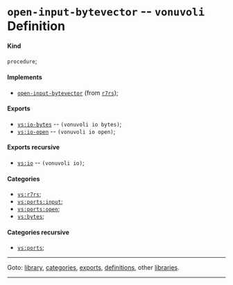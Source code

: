 

<a id='definition__vonuvoli__open-input-bytevector'></a>

# `open-input-bytevector` -- `vonuvoli` Definition


<a id='definition__vonuvoli__open-input-bytevector__kind'></a>

#### Kind

`procedure`;


<a id='definition__vonuvoli__open-input-bytevector__implements'></a>

#### Implements

 * [`open-input-bytevector`](../../r7rs/definitions/open-input-bytevector.md#definition__r7rs__open-input-bytevector) (from [`r7rs`](../../r7rs/_index.md#library__r7rs));


<a id='definition__vonuvoli__open-input-bytevector__exports'></a>

#### Exports

 * [`vs:io-bytes`](../../vonuvoli/exports/vs_3a_io-bytes.md#export__vonuvoli__vs_3a_io-bytes) -- `(vonuvoli io bytes)`;
 * [`vs:io-open`](../../vonuvoli/exports/vs_3a_io-open.md#export__vonuvoli__vs_3a_io-open) -- `(vonuvoli io open)`;


<a id='definition__vonuvoli__open-input-bytevector__exports-recursive'></a>

#### Exports recursive

 * [`vs:io`](../../vonuvoli/exports/vs_3a_io.md#export__vonuvoli__vs_3a_io) -- `(vonuvoli io)`;


<a id='definition__vonuvoli__open-input-bytevector__categories'></a>

#### Categories

 * [`vs:r7rs`](../../vonuvoli/categories/vs_3a_r7rs.md#category__vonuvoli__vs_3a_r7rs);
 * [`vs:ports:input`](../../vonuvoli/categories/vs_3a_ports_3a_input.md#category__vonuvoli__vs_3a_ports_3a_input);
 * [`vs:ports:open`](../../vonuvoli/categories/vs_3a_ports_3a_open.md#category__vonuvoli__vs_3a_ports_3a_open);
 * [`vs:bytes`](../../vonuvoli/categories/vs_3a_bytes.md#category__vonuvoli__vs_3a_bytes);


<a id='definition__vonuvoli__open-input-bytevector__categories-recursive'></a>

#### Categories recursive

 * [`vs:ports`](../../vonuvoli/categories/vs_3a_ports.md#category__vonuvoli__vs_3a_ports);

----

Goto: [library](../../vonuvoli/_index.md#library__vonuvoli), [categories](../../vonuvoli/categories/_index.md#toc__vonuvoli__categories), [exports](../../vonuvoli/exports/_index.md#toc__vonuvoli__exports), [definitions](../../vonuvoli/definitions/_index.md#toc__vonuvoli__definitions), other [libraries](../../_libraries.md#toc__libraries).

----

